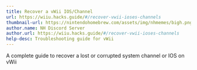 ```yaml
---
title: Recover a vWii IOS/Channel
url: https://wiiu.hacks.guide/#/recover-vwii-ioses-channels
thumbnail-url: https://nintendohomebrew.com/assets/img/nhmemes/bigh.png
author.name: NH Discord Server
author.url: https://wiiu.hacks.guide/#/recover-vwii-ioses-channels
help-desc: Troubleshooting guide for vWii
---
```


A complete guide to recover a lost or corrupted system channel or IOS on vWii
